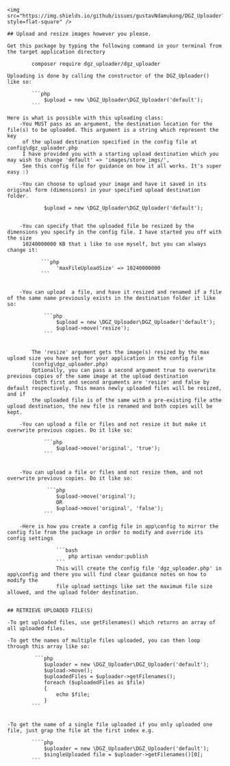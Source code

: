     <img src="https://img.shields.io/github/issues/gustavNdamukong/DGZ_Uploader?style=flat-square" />

    ## Upload and resize images however you please.

    Get this package by typing the following command in your terminal from the target application directory

            composer require dgz_uploader/dgz_uploader

    Uploading is done by calling the constructor of the DGZ_Uploader() like so:

            ```php
                $upload = new \DGZ_Uploader\DGZ_Uploader('default');
            ```

    Here is what is possible with this uploading class:
        -You MUST pass as an argument, the destination location for the file(s) to be uploaded. This argument is a string which represent the key
         of the upload destination specified in the config file at config\dgz_uploader.php
         I have provided you with a starting upload destination which you may wish to change 'default' => 'images/store_imgs/',
         See this config file for guidance on how it all works. It's super easy :)

        -You can choose to upload your image and have it saved in its original form (dimensions) in your specified upload destination folder.

                $upload = new \DGZ_Uploader\DGZ_Uploader('default');


        -You can specify that the uploaded file be resized by the dimensions you specify in the config file. I have started you off with the size
         10240000000 KB that i like to use myself, but you can always change it:

               ```php
                    'maxFileUploadSize' => 10240000000
               ```


        -You can upload  a file, and have it resized and renamed if a file of the same name previously exists in the destination folder it like so:

                ```php
                    $upload = new \DGZ_Uploader\DGZ_Uploader('default');
                    $upload->move('resize');
                ```


            The 'resize' argument gets the image(s) resized by the max upload size you have set for your application in the config file
            (config\dgz_uploader.php)
            Optionally, you can pass a second argument true to overwrite previous copies of the same image at the upload destination
            (both first and second arguments are 'resize' and false by default respectively. This means newly uploaded files will be resized, and if
           	the uploaded file is of the same with a pre-existing file athe upload destination, the new file is renamed and both copies will be kept.

	    -You can upload a file or files and not resize it but make it overwrite previous copies. Do it like so:

		        ```php
		            $upload->move('original', 'true');
		        ```


	    -You can upload a file or files and not resize them, and not overwrite previous copies. Do it like so:

		         ```php
		            $upload->move('original');
		            OR
		            $upload->move('original', 'false');
		        ```

		-Here is how you create a config file in app\config to mirror the config file from the package in order to modify and override its config settings

                    ```bash
                        php artisan vendor:publish
                    ```
                    This will create the config file 'dgz_uploader.php' in app\config and there you will find clear guidance notes on how to modify the
                    file upload settings like set the maximum file size allowed, and the upload folder destination.


    ## RETRIEVE UPLOADED FILE(S)

	-To get uploaded files, use getFilenames() which returns an array of all uploaded files.

	-To get the names of multiple files uploaded, you can then loop through this array like so:

		     ```php
		        $uploader = new \DGZ_Uploader\DGZ_Uploader('default');
		        $upload->move();
		        $uploadedFiles = $uploader->getFilenames();
		        foreach ($uploadedFiles as $file)
		        {
			        echo $file;
		        }
		    ```


	-To get the name of a single file uploaded if you only uploaded one file, just grap the file at the first index e.g.

			````php
			    $uploader = new \DGZ_Uploader\DGZ_Uploader('default');
			    $singleUploaded file = $uploader->getFilenames()[0];
            ```

